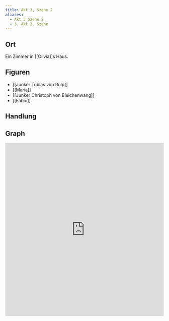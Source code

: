 ```yaml
---
title: Akt 3, Szene 2
aliases:
  - Akt 3 Szene 2
  - 3. Akt 2. Szene
---
```

## Ort
Ein Zimmer in [[Olivia]]s Haus.

## Figuren
- [[Junker Tobias von Rülp]]
- [[Maria]]
- [[Junker Christoph von Bleichenwang]]
- [[Fabio]]

## Handlung

## Graph
<iframe src="https://catchears.github.io/was-ihr-wollt-graphs/act-3-scene-2" width=100% height=550 style="border: 0;"></iframe>
